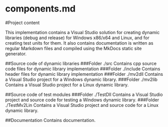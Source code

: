 components.md
================

#Project content

This implementation contains a Visual Studio solution for creating dynamic libraries (debug and release) for Windows x86/x64 and Linux, and for creating test units for them. It also contains documentation is written as regular Markdown files and compiled using the MkDocs static site generator.

##Source code of dynamic libraries
###Folder ./src
Contains cpp source code files for dynamic library implementation
###Folder ./include
Contains header files for dynamic library implementation
###Folder ./mv2dll
Contains a Visual Studio project for a Windows dynamic library.
###Folder ./mv2lib
Contains a Visual Studio project for a Linux dynamic library.

##Source code of test modules
###Folder ./TestDll
Contains a Visual Studio project and source code for testing a Windows dynamic library.
###Folder ./TestMv2Lin
Contains a Visual Studio project and source code for a Linux dynamic library.


##Documentation
Contains documentation.